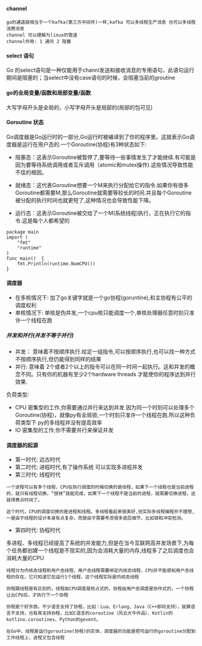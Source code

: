 #### channel
	go的通道就相当于一个kafka(第三方中间件)一样,kafka 可以多线程生产消息 也可以多线程消费消息
	channel 可以理解为linux的管道
	channel作用: 1 通讯 2 阻塞

#### select 语句
Go 的select语句是一种仅能用于channl发送和接收消息的专用语句，此语句运行期间是阻塞的；当select中没有case语句的时候，会阻塞当前的groutine

#### go的全局变量/函数和局部变量/函数
大写字母开头是全局的，小写字母开头是局部的(局部的包可见)	

#### Goroutine 状态
Go调度器是Go运行时的一部分,Go运行时被编译到了你的程序里。这就表示Go调度器是运行在用户态的.一个Goroutine(协程)有3种状态如下:

* 阻塞态：这表示Goroutine被暂停了,要等待一些事情发生了才能继续.有可能是因为要等待系统调用或者互斥调用（atomic和mutex操作).这些情况导致性能不佳的根因。

* 就绪态：这代表Goroutine想要一个M来执行分配给它的指令.如果你有很多Goroutine都需要M,那么Goroutine就需要等较长的时间.并且每个Goroutine被分配的执行时间也就更短了,这种情况也会导致性能下降。

* 运行态：这表示Goroutine被交给了一个M(系统线程)执行，正在执行它的指令.这是每个人都希望的
```
package main
import (
	"fmt"
	"runtime"
)
func main()  {
	fmt.Println(runtime.NumCPU())
}
```

#### 调度器
* 在多核情况下:
	加了go关键字就是一个go协程(goruntine),和主协程有公平的调度权利
* 单核情况下:
	单核是伪并发,一个cpu核只能调度一个,单核处理器任意时刻只准许一个线程在跑


##### 并发和并行(并发不等于并行)
* 并发： 意味着不按顺序执行.给定一组指令,可以按顺序执行,也可以找一种方式不按顺序执行,但仍能得到同样的结果
* 并行: 意味着 2个或者2个以上的指令可以在同一时间一起执行。这和并发的概念不同。只有你的机器有至少2个hardware threads 才能使你的程序达到并行效果.

负荷类型:
* CPU 密集型的工作,你需要通过并行来达到并发
	因为同一个时刻可以处理多个Goroutine(协程)，就像py有全局锁,一个时刻只准许一个线程在跑.所以这种负荷类型下
	py的多线程并没有提高效率
* IO 密集型的工作,你不需要并行来保证并发

#### 调度器的起源
* 第一时代: 远古时代
* 第二时代: 进程时代,有了操作系统 可以实现多进程并发
* 第三时代: 线程时代
```
一个进程可以有多个线程，CPU在执行调度的时候切换的是线程，如果下一个线程也是当前进程的，就只有线程切换，“很快”就能完成，如果下一个线程不是当前的进程，就需要切换进程，这就得费点时间了。

这个时代，CPU的调度切换的是进程和线程。多线程看起来很美好,但实际多线程编程并不理想,一是由于线程的设计本身有点复杂，而是由于需要考虑很多底层细节，比如锁和冲突检测。
```

* 第四时代: 协程时代

多进程、多线程已经提高了系统的并发能力,但是在当今互联网高并发场景下,为每个任务都创建一个线程是不现实的,因为会消耗大量的内存,线程多了之后调度也会消耗大量的CPU

	线程分为内核态线程和用户态线程，用户态线程需要绑定内核态线程，CPU并不能感知用户态线程的存在，它只知道它在运行1个线程，这个线程实际是内核态线程

	协程跟线程是有区别的，线程由CPU调度是抢占式的，协程由用户态调度是协作式的，一个协程让出CPU后，才执行下一个协程

	协程是个好东西，不少语言支持了协程，比如：Lua、Erlang、Java（C++即将支持），就算语言不支持，也有库支持协程，比如C语言的coroutine（风云大牛作品）、Kotlin的kotlinx.coroutines、Python的gevent。

	在Go中，线程是运行goroutine(协程)的实体，调度器的功能是把可运行的goroutine分配到工作线程上，进程又包含线程


